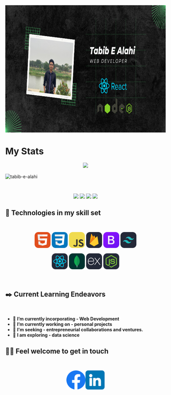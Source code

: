 <img height="400px"  width='1000px' src="https://raw.githubusercontent.com/tabib-e-alahi/tabib-e-alahi/main/images/gitHub%20banner.png" />


# **My Stats**

<p  align="center" style="text-align:center; ">
  <img  src="https://github-readme-streak-stats.herokuapp.com?user=tabib-e-alahi&theme=cobalt&border_radius=2&card_width=500)](https://git.io/streak-stats" />
</p>
<p><img align="center" src="https://github-readme-streak-stats.herokuapp.com/?user=tabib-e-alahi&" alt="tabib-e-alahi" /></p>

<br/>

<p align="center"style="display: ;
  grid-template-columns: repeat(1,1fr); grid-gap: 12px;">
  <img  src="https://github-profile-summary-cards.vercel.app/api/cards/repos-per-language?username=tabib-e-alahi&theme=dracula" />
  <img  src="https://github-profile-summary-cards.vercel.app/api/cards/most-commit-language?username=tabib-e-alahi&theme=dracula" />
  <img  src="https://github-profile-summary-cards.vercel.app/api/cards/stats?username=tabib-e-alahi&theme=dracula" />
  <img  src="https://github-profile-summary-cards.vercel.app/api/cards/productive-time?username=tabib-e-alahi&theme=dracula&utcOffset=8" />
</p>


## 💪 Technologies in my skill set

<br>
<p align="center">
<img height="50" src="https://raw.githubusercontent.com/tandpfun/skill-icons/main/icons/HTML.svg"/>
<img height="50" src="https://raw.githubusercontent.com/tandpfun/skill-icons/main/icons/CSS.svg"/>
<img height="50" src="https://raw.githubusercontent.com/tandpfun/skill-icons/main/icons/JavaScript.svg"/>
<img height="50" src="https://raw.githubusercontent.com/tandpfun/skill-icons/main/icons/Firebase-Dark.svg"/>
<img height="50" src="https://raw.githubusercontent.com/tandpfun/skill-icons/59059d9d1a2c092696dc66e00931cc1181a4ce1f/icons/Bootstrap.svg"/>
<img height="50" src="https://raw.githubusercontent.com/tandpfun/skill-icons/main/icons/TailwindCSS-Dark.svg"/>

</p>

<p align="center">
<img height="50" src="https://raw.githubusercontent.com/tandpfun/skill-icons/main/icons/React-Dark.svg"/>
<img height="50" src="https://raw.githubusercontent.com/tandpfun/skill-icons/main/icons/MongoDB.svg"/>
<img height="50" src="https://raw.githubusercontent.com/tandpfun/skill-icons/main/icons/ExpressJS-Dark.svg"/>
<img height="50" src="https://raw.githubusercontent.com/tandpfun/skill-icons/main/icons/NodeJS-Dark.svg"/>
</p><br/>

## ✒️ **Current Learning Endeavors**

<br/>

- 🌱 **I’m currently incorporating - Web Development**
- 🔭 **I’m currently working on - personal projects**
- 👯 **I'm seeking - entrepreneurial collaborations and ventures.**
- 🤔 **I am exploring - data science**

## 👳‍♂️ **Feel welcome to get in touch**

<br/>

***<p align="center">
[<img height="60" src="https://raw.githubusercontent.com/tabib-e-alahi/tabib-e-alahi/main/images/facebook.png">](https://www.facebook.com/etabib.alahi)[<img height="60" src="https://raw.githubusercontent.com/tabib-e-alahi/tabib-e-alahi/main/images/linkedin.png">](https://www.linkedin.com/in/tabib-e-alahi-b0149a27)</p>***







